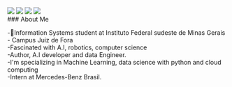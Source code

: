 <div> 
  <a href= "https://www.instagram.com/matheusoranco/" target="_blank"><img src="https://img.shields.io/badge/-Instagram-%23E4405F?style=for-the-badge&logo=instagram&logoColor=white" target="_blank"></a> 
  <a href = "mailto:matheussoranco@gmail.com"><img src="https://img.shields.io/badge/-Gmail-%23333?style=for-the-badge&logo=gmail&logoColor=white" target="_blank"></a>
  <a href= "https://www.linkedin.com/in/matheus-soran%C3%A7o-4a8b67210/" target="_blank"><img src="https://img.shields.io/badge/-LinkedIn-%230077B5?style=for-the-badge&logo=linkedin&logoColor=white" target="_blank"></a> 
  <a href= "https://twitter.com/matheusSoranco" target="_blank"><img src="https://img.shields.io/badge/-Twitter-1ca0f1?style=for-the-badge&labelColor=1ca0f1&logo=twitter&logoColor=white" target="_blank"></a> 
</div>

<div>
### About Me

-📓Information Systems student at Instituto Federal sudeste de Minas Gerais - Campus Juiz de Fora<br>
-Fascinated with A.I, robotics, computer science<br>
-Author, A.I developer and data Engineer.<br>
-I'm specializing in Machine Learning, data science with python and cloud computing<br>
-Intern at Mercedes-Benz Brasil.<br>
<div>
